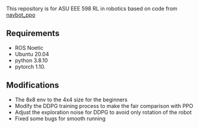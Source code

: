 This repository is for ASU EEE 598 RL in robotics based on code from [navbot_ppo](https://github.com/hamidthri/navbot_ppo)

## Requirements
- ROS Noetic
- Ubuntu 20.04
- python 3.8.10
- pytorch 1.10.

## Modifications

- The 8x8 env to the 4x4 size for the beginners
- Modify the DDPG training process to make the fair comparison with PPO
- Adjust the exploration noise for DDPG to avoid only rotation of the robot
- Fixed some bugs for smooth running
